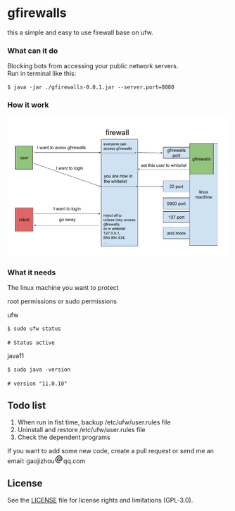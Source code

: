 # gfirewalls
this a simple and easy to use firewall base on ufw.  

### What can it do
Blocking bots from accessing your public network servers.  
Run in terminal like this:
```shell
$ java -jar ./gfirewalls-0.0.1.jar --server.port=8080
```
### How it work
![how gfirewalls work pic](./introduction/how_gfirewalls_work.jpg)

### What it needs
The linux machine you want to protect  

root permissions or sudo permissions  

ufw  
```shell
$ sudo ufw status

# Status active
```
java11  
```shell
$ sudo java -version

# version "11.0.10"
```

## Todo list
1. When run in fist time, backup /etc/ufw/user.rules file 
2. Uninstall and restore /etc/ufw/user.rules file
3. Check the dependent programs  

If you want to add some new code, create a pull request or send me an email: gaojizhou![@](./introduction/@.png)qq.com

## License

See the [LICENSE](LICENSE.md) file for license rights and limitations (GPL-3.0).
